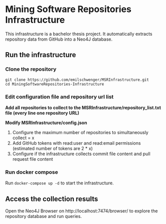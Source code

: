 # Mining Software Repositories Infrastructure
This infrastructure is a bachelor thesis project. It automatically extracts repository data from GitHub into a Neo4J database.
## Run the infrastructure
### Clone the repository
```
git clone https://github.com/emilschwenger/MSRInfrastructure.git
cd MiningSoftwareRepositories-Infrastructure
```
### Edit configuration file and repository url list
**Add all repositories to collect to the MSRInfrastructure/repository_list.txt file (every line one repository URL)**

**Modify MSRInfrastructure/config.json**
1. Configure the maximum number of repositories to simultaneously collect = x
2. Add GitHub tokens with read:user and read:email permissions (estimated number of tokens are 2 * x)
3. Configure if the infrastructure collects commit file content and pull request file content 
### Run docker compose
Run ```docker-compose up -d``` to start the infrastructure.
## Access the collection results
Open the Neo4J Browser on http://localhost:7474/browser/ to explore the repository database and run queries.